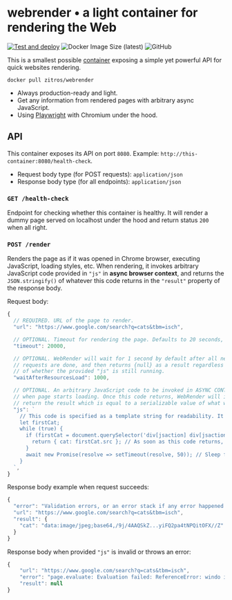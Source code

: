 # webrender • a light container for rendering the Web

[![Test and deploy](https://github.com/ZitRos/webrender/actions/workflows/test-and-deploy.yaml/badge.svg)](https://github.com/ZitRos/webrender/actions/workflows/test-and-deploy.yaml)
![Docker Image Size (latest)](https://img.shields.io/docker/image-size/zitros/webrender)
![GitHub](https://img.shields.io/github/license/ZitRos/webrender)

This is a smallest possible [container](https://hub.docker.com/r/zitros/webrender) exposing a simple
yet powerful API for quick websites rendering.

```
docker pull zitros/webrender
```

+ Always production-ready and light.
+ Get any information from rendered pages with arbitrary async JavaScript.
+ Using [Playwright](https://github.com/microsoft/playwright) with Chromium under the hood.

## API

This container exposes its API on port `8080`. Example: `http://this-container:8080/health-check`.

+ Request body type (for POST requests): `application/json`
+ Response body type (for all endpoints): `application/json`

### `GET /health-check`

Endpoint for checking whether this container is healthy. It will render a dummy page served on localhost
under the hood and return status `200` when all right.

### `POST /render`

Renders the page as if it was opened in Chrome browser, executing JavaScript, loading styles, etc.
When rendering, it invokes arbitrary JavaScript code provided in `"js"` in **async browser context**,
and returns the `JSON.stringify()` of whatever this code returns in the `"result"` property of the
response body.

Request body:

```js
{
  // REQUIRED. URL of the page to render.
  "url": "https://www.google.com/search?q=cats&tbm=isch",

  // OPTIONAL. Timeout for rendering the page. Defaults to 20 seconds, then the result will be {null}.
  "timeout": 20000,

  // OPTIONAL. WebRender will wait for 1 second by default after all network
  // requests are done, and then returns {null} as a result regardless
  // of whether the provided "js" is still running.
  "waitAfterResourcesLoad": 1000, 

  // OPTIONAL. An arbitrary JavaScript code to be invoked in ASYNC CONTEXT in the browser, immediately
  // when page starts loading. Once this code returns, WebRender will immediately close the page and
  // return the result which is equal to a serializable value of what was returned.
  "js": `
    // This code is specified as a template string for readability. It should use standard JSON.
    let firstCat;
    while (true) {
      if (firstCat = document.querySelector('div[jsaction] div[jsaction] img')) {
        return { cat: firstCat.src }; // As soon as this code returns, /render will respond with the result.
      }
      await new Promise(resolve => setTimeout(resolve, 50)); // Sleep for 50ms
    }
  `,
}
```

Response body example when request succeeds:

```js
{
  "error": "Validation errors, or an error stack if any error happened when invoking provided JavaScript code.",
  "url": "https://www.google.com/search?q=cats&tbm=isch",
  "result": {
    "cat": "data:image/jpeg;base64,/9j/4AAQSkZ...yiFQ2pa4tNPQitOFX//Z"
  }
}
```

Response body when provided `"js"` is invalid or throws an error:

```js
{
    "url": "https://www.google.com/search?q=cats&tbm=isch",
    "error": "page.evaluate: Evaluation failed: ReferenceError: windo is not defined\n    at eval (eval at <anonymous> (eval at evaluate (:303:29)), <anonymous>:3:41)\n    at eval (eval at evaluate (:303:29), <anonymous>:9:30)",
    "result": null
}
```